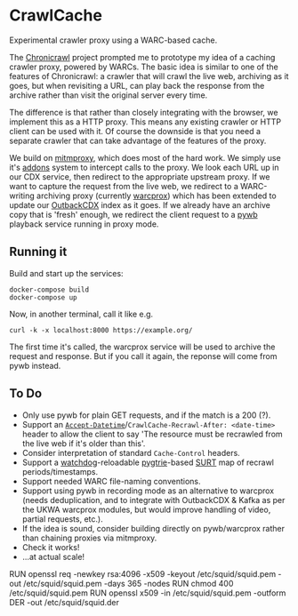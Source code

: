 # CrawlCache
Experimental crawler proxy using a WARC-based cache.

The [Chronicrawl](https://github.com/nla/chronicrawl) project prompted me to prototype my idea of a caching crawler proxy, powered by WARCs. The basic idea is similar to one of the features of Chronicrawl: a crawler that will crawl the live web, archiving as it goes, but when revisiting a URL, can play back the response from the archive rather than visit the original server every time.

The difference is that rather than closely integrating with the browser, we implement this as a HTTP proxy. This means any existing crawler or HTTP client can be used with it. Of course the downside is that you need a separate crawler that can take advantage of the features of the proxy.

We build on [mitmproxy](https://mitmproxy.org/), which does most of the hard work. We simply use it's [addons](https://docs.mitmproxy.org/stable/addons-overview/) system to intercept calls to the proxy. We look each URL up in our CDX service, then redirect to the appropriate upstream proxy. If we want to capture the request from the live web, we redirect to a WARC-writing archiving proxy (currently [warcprox](https://github.com/internetarchive/warcprox)) which has been extended to update our [OutbackCDX](https://github.com/nla/outbackcdx) index as it goes.  If we already have an archive copy that is 'fresh' enough, we redirect the client request to a [pywb](https://github.com/webrecorder/pywb/) playback service running in proxy mode. 

## Running it

Build and start up the services:

```
docker-compose build
docker-compose up
```
Now, in another terminal, call it like e.g.

```
curl -k -x localhost:8000 https://example.org/
```

The first time it's called, the warcprox service will be used to archive the request and response. But if you call it again, the reponse will come from pywb instead.


## To Do

- Only use pywb for plain GET requests, and if the match is a 200 (?).
- Support an [`Accept-Datetime`](https://mementoweb.org/guide/rfc/#overview-datetime-conneg)/`CrawlCache-Recrawl-After: <date-time>` header to allow the client to say 'The resource must be recrawled from the live web if it's older than this'.
- Consider interpretation of standard `Cache-Control` headers.
- Support a [watchdog](https://pypi.org/project/watchdog/)-reloadable [pygtrie](https://github.com/google/pygtrie#pygtrie)-based [SURT](https://github.com/iipc/urlcanon/blob/master/python/urlcanon/canon.py#L530) map of recrawl periods/timestamps.
- Support needed WARC file-naming conventions.
- Support using pywb in recording mode as an alternative to warcprox (needs deduplication, and to integrate with OutbackCDX & Kafka as per the UKWA warcprox modules, but would improve handling of video, partial requests, etc.).
- If the idea is sound, consider building directly on pywb/warcprox rather than chaining proxies via mitmproxy.
- Check it works!
- ...at actual scale!







RUN openssl req -newkey rsa:4096 -x509 -keyout /etc/squid/squid.pem -out /etc/squid/squid.pem -days 365 -nodes
RUN chmod 400 /etc/squid/squid.pem
RUN openssl x509 -in /etc/squid/squid.pem -outform DER -out /etc/squid/squid.der



